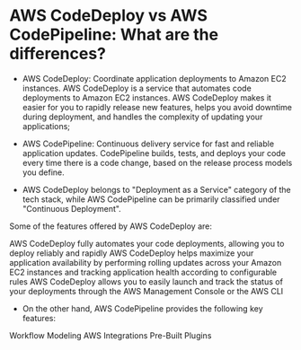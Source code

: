 # AWS CodeDeploy vs AWS CodePipeline: What are the differences? #

- AWS CodeDeploy: Coordinate application deployments to Amazon EC2 instances. AWS CodeDeploy is a service that automates code deployments to Amazon EC2 instances. AWS CodeDeploy makes it easier for you to rapidly release new features, helps you avoid downtime during deployment, and handles the complexity of updating your applications; 

- AWS CodePipeline: Continuous delivery service for fast and reliable application updates. CodePipeline builds, tests, and deploys your code every time there is a code change, based on the release process models you define.

- AWS CodeDeploy belongs to "Deployment as a Service" category of the tech stack, while AWS CodePipeline can be primarily classified under "Continuous Deployment".

Some of the features offered by AWS CodeDeploy are:

AWS CodeDeploy fully automates your code deployments, allowing you to deploy reliably and rapidly
AWS CodeDeploy helps maximize your application availability by performing rolling updates across your Amazon EC2 instances and tracking application health according to configurable rules
AWS CodeDeploy allows you to easily launch and track the status of your deployments through the AWS Management Console or the AWS CLI

- On the other hand, AWS CodePipeline provides the following key features:

Workflow Modeling
AWS Integrations
Pre-Built Plugins
